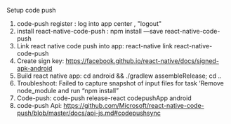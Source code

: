 Setup code push
1. code-push register : log into app center , "logout"
2. install react-native-code-push : npm install —save react-native-code-push
3. Link react native code push into app: react-native link react-native-code-push
4. Create sign key: https://facebook.github.io/react-native/docs/signed-apk-android
5. Build react native app: cd android && ./gradlew assembleRelease; cd ..
6. Troubleshoot: Failed to capture snapshot of input files for task ‘Remove node_module and run “npm install”
7. Code-push: code-push release-react codepushApp android
8. code-push Api: https://github.com/Microsoft/react-native-code-push/blob/master/docs/api-js.md#codepushsync
